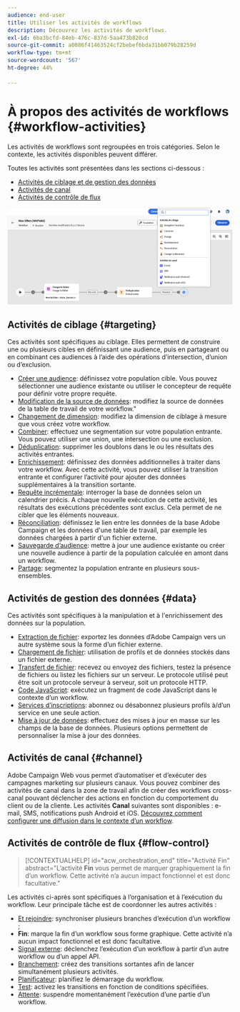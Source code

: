 ```yaml
---
audience: end-user
title: Utiliser les activités de workflows
description: Découvrez les activités de workflows.
exl-id: 6ba3bcfd-84eb-476c-837d-5aa473b820cd
source-git-commit: a0086f41463524cf2bebef6bda31bb079b28259d
workflow-type: tm+mt
source-wordcount: '567'
ht-degree: 44%

---
```



# À propos des activités de workflows {#workflow-activities}

Les activités de workflows sont regroupées en trois catégories. Selon le contexte, les activités disponibles peuvent différer.

Toutes les activités sont présentées dans les sections ci-dessous :

* [Activités de ciblage et de gestion des données](#targeting)
* [Activités de canal](#channel)
* [Activités de contrôle de flux](#flow-control)

![](../assets/workflow-activities.png)

## Activités de ciblage {#targeting}

Ces activités sont spécifiques au ciblage. Elles permettent de construire une ou plusieurs cibles en définissant une audience, puis en partageant ou en combinant ces audiences à l’aide des opérations d’intersection, d’union ou d’exclusion.

* [Créer une audience](build-audience.md): définissez votre population cible. Vous pouvez sélectionner une audience existante ou utiliser le concepteur de requête pour définir votre propre requête.
* [Modification de la source de données](change-data-source.md): modifiez la source de données de la table de travail de votre workflow.&quot;
* [Changement de dimension](change-dimension.md): modifiez la dimension de ciblage à mesure que vous créez votre workflow.
* [Combiner](combine.md): effectuez une segmentation sur votre population entrante. Vous pouvez utiliser une union, une intersection ou une exclusion.
* [Déduplication](deduplication.md): supprimer les doublons dans le ou les résultats des activités entrantes.
* [Enrichissement](enrichment.md): définissez des données additionnelles à traiter dans votre workflow. Avec cette activité, vous pouvez utiliser la transition entrante et configurer l’activité pour ajouter des données supplémentaires à la transition sortante.
* [Requête incrémentale](incremental-query.md): interroger la base de données selon un calendrier précis. A chaque nouvelle exécution de cette activité, les résultats des exécutions précédentes sont exclus. Cela permet de ne cibler que les éléments nouveaux.
* [Réconciliation](reconciliation.md): définissez le lien entre les données de la base Adobe Campaign et les données d&#39;une table de travail, par exemple les données chargées à partir d&#39;un fichier externe.
* [Sauvegarde d’audience](save-audience.md): mettre à jour une audience existante ou créer une nouvelle audience à partir de la population calculée en amont dans un workflow.
* [Partage](split.md): segmentez la population entrante en plusieurs sous-ensembles.

## Activités de gestion des données {#data}

Ces activités sont spécifiques à la manipulation et à l&#39;enrichissement des données sur la population.

* [Extraction de fichier](extract-file.md): exportez les données d’Adobe Campaign vers un autre système sous la forme d’un fichier externe.
* [Chargement de fichier](load-file.md): utilisation de profils et de données stockés dans un fichier externe.
* [Transfert de fichier](transfer-file.md): recevez ou envoyez des fichiers, testez la présence de fichiers ou listez les fichiers sur un serveur. Le protocole utilisé peut être soit un protocole serveur à serveur, soit un protocole HTTP.
* [Code JavaScript](javascript-code.md): exécutez un fragment de code JavaScript dans le contexte d’un workflow.
* [Services d’inscriptions](subscription-services.md): abonnez ou désabonnez plusieurs profils à/d’un service en une seule action.
* [Mise à jour de données](update-data.md): effectuez des mises à jour en masse sur les champs de la base de données. Plusieurs options permettent de personnaliser la mise à jour des données.

## Activités de canal {#channel}

Adobe Campaign Web vous permet d’automatiser et d’exécuter des campagnes marketing sur plusieurs canaux. Vous pouvez combiner des activités de canal dans la zone de travail afin de créer des workflows cross-canal pouvant déclencher des actions en fonction du comportement du client ou de la cliente. Les activités **Canal** suivantes sont disponibles : e-mail, SMS, notifications push Android et iOS. [Découvrez comment configurer une diffusion dans le contexte d’un workflow](channels.md).

## Activités de contrôle de flux {#flow-control}

>[!CONTEXTUALHELP]
>id="acw_orchestration_end"
>title="Activité Fin"
>abstract="L’activité **Fin** vous permet de marquer graphiquement la fin d’un workflow. Cette activité n’a aucun impact fonctionnel et est donc facultative."

Les activités ci-après sont spécifiques à l’organisation et à l’exécution du workflow. Leur principale tâche est de coordonner les autres activités :

* [Et rejoindre](and-join.md): synchroniser plusieurs branches d’exécution d’un workflow ;
* **Fin**: marque la fin d’un workflow sous forme graphique. Cette activité n’a aucun impact fonctionnel et est donc facultative.
* [Signal externe](external-signal.md): déclenchez l’exécution d’un workflow à partir d’un autre workflow ou d’un appel API.
* [Branchement](fork.md): créez des transitions sortantes afin de lancer simultanément plusieurs activités.
* [Planificateur](scheduler.md): planifiez le démarrage du workflow.
* [Test](test.md): activez les transitions en fonction de conditions spécifiées.
* [Attente](wait.md): suspendre momentanément l’exécution d’une partie d’un workflow.
